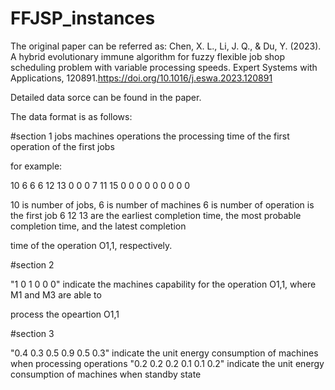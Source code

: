 # FFJSP_instances

The original paper can be referred as: Chen, X. L., Li, J. Q., & Du, Y. (2023). A hybrid evolutionary immune algorithm for fuzzy flexible job shop scheduling problem with variable processing speeds. Expert Systems with Applications, 120891.https://doi.org/10.1016/j.eswa.2023.120891

Detailed data sorce can be found in the paper.

The data format is as follows:

#section 1
jobs machines
operations
the processing time of the first operation of the first jobs

for example:

10 6
6
	 6 12 13	 0 0 0	 7 11 15	 0 0 0	 0 0 0	 0 0 0

10 is number of jobs, 6 is number of machines
6 is number of operation is the first job
6 12 13 are the earliest completion time, the most probable completion time, and the latest completion 

time of the operation O1,1, respectively.


#section 2

"1 0 1 0 0 0" indicate the machines capability for the operation O1,1, where M1 and M3 are able to 

process the opeartion O1,1


#section 3



"0.4 0.3 0.5 0.9 0.5 0.3" indicate the unit energy consumption of machines when processing operations
"0.2 0.2 0.2 0.1 0.1 0.2" indicate the unit energy consumption of machines when standby state
